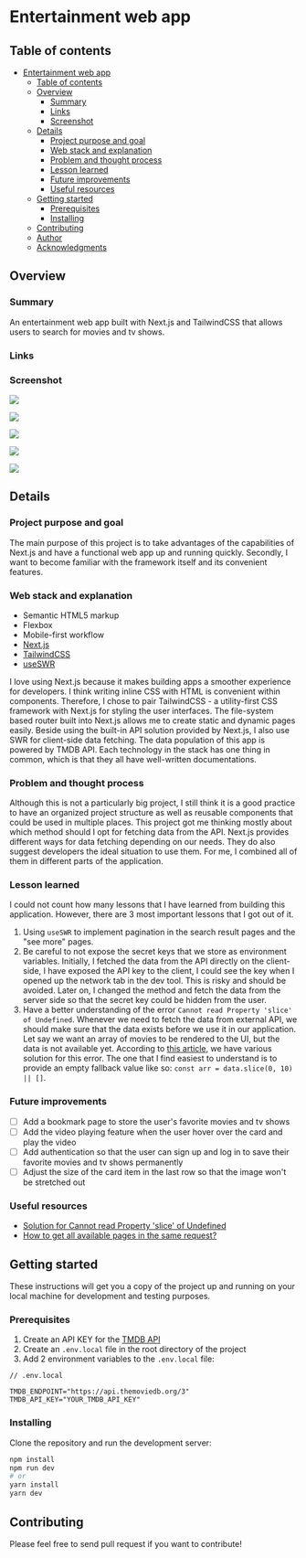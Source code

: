 # Entertainment web app

## Table of contents

- [Entertainment web app](#entertainment-web-app)
  - [Table of contents](#table-of-contents)
  - [Overview](#overview)
    - [Summary](#summary)
    - [Links](#links)
    - [Screenshot](#screenshot)
  - [Details](#details)
    - [Project purpose and goal](#project-purpose-and-goal)
    - [Web stack and explanation](#web-stack-and-explanation)
    - [Problem and thought process](#problem-and-thought-process)
    - [Lesson learned](#lesson-learned)
    - [Future improvements](#future-improvements)
    - [Useful resources](#useful-resources)
  - [Getting started](#getting-started)
    - [Prerequisites](#prerequisites)
    - [Installing](#installing)
  - [Contributing](#contributing)
  - [Author](#author)
  - [Acknowledgments](#acknowledgments)

## Overview

### Summary

An entertainment web app built with Next.js and TailwindCSS that allows users to search for movies and tv shows.

### Links

### Screenshot

![](./assets/home.png)

![](./assets/movie-genre.png)

![](./assets/tv-genre.png)

![](./assets/search-result.png)

![](./assets/movie-detail.png)

## Details

### Project purpose and goal

The main purpose of this project is to take advantages of the capabilities of Next.js and have a functional web app up and running quickly. Secondly, I want to become familiar with the framework itself and its convenient features.

### Web stack and explanation

- Semantic HTML5 markup
- Flexbox
- Mobile-first workflow
- [Next.js](https://nextjs.org/)
- [TailwindCSS](https://tailwindcss.com/)
- [useSWR](https://swr.vercel.app/)

I love using Next.js because it makes building apps a smoother experience for developers. I think writing inline CSS with HTML is convenient within components. Therefore, I chose to pair TailwindCSS - a utility-first CSS framework with Next.js for styling the user interfaces. The file-system based router built into Next.js allows me to create static and dynamic pages easily. Beside using the built-in API solution provided by Next.js, I also use SWR for client-side data fetching. The data population of this app is powered by TMDB API. Each technology in the stack has one thing in common, which is that they all have well-written documentations.

### Problem and thought process

Although this is not a particularly big project, I still think it is a good practice to have an organized project structure as well as reusable components that could be used in multiple places. This project got me thinking mostly about which method should I opt for fetching data from the API. Next.js provides different ways for data fetching depending on our needs. They do also suggest developers the ideal situation to use them. For me, I combined all of them in different parts of the application. 

### Lesson learned

I could not count how many lessons that I have learned from building this application. However, there are 3 most important lessons that I got out of it.

1. Using `useSWR` to implement pagination in the search result pages and the "see more" pages.
2. Be careful to not expose the secret keys that we store as environment variables. Initially, I fetched the data from the API directly on the client-side, I have exposed the API key to the client, I could see the key when I opened up the network tab in the dev tool. This is risky and should be avoided. Later on, I changed the method and fetch the data from the server side so that the secret key could be hidden from the user.
3. Have a better understanding of the error `Cannot read Property 'slice' of Undefined`. Whenever we need to fetch the data from external API, we should make sure that the data exists before we use it in our application. Let say we want an array of movies to be rendered to the UI, but the data is not available yet. According to [this article](https://bobbyhadz.com/blog/javascript-cannot-read-property-slice-of-undefined), we have various solution for this error. The one that I find easiest to understand is to provide an empty fallback value like so: `const arr = data.slice(0, 10) || []`.

### Future improvements

- [ ] Add a bookmark page to store the user's favorite movies and tv shows
- [ ] Add the video playing feature when the user hover over the card and play the video
- [ ] Add authentication so that the user can sign up and log in to save their favorite movies and tv shows permanently
- [ ] Adjust the size of the card item in the last row so that the image won't be stretched out

### Useful resources

- [Solution for Cannot read Property 'slice' of Undefined](https://bobbyhadz.com/blog/javascript-cannot-read-property-slice-of-undefined)
- [How to get all available pages in the same request?](https://www.themoviedb.org/talk/55aa2a76c3a3682d63002fb1?language=en)

## Getting started

These instructions will get you a copy of the project up and running on your local machine for development and testing purposes.

### Prerequisites

1. Create an API KEY for the [TMDB API](https://www.themoviedb.org/documentation/api)
2. Create an `.env.local` file in the root directory of the project
3. Add 2 environment variables to the `.env.local` file:
```env
// .env.local

TMDB_ENDPOINT="https://api.themoviedb.org/3"
TMDB_API_KEY="YOUR_TMDB_API_KEY"
```

### Installing

Clone the repository and run the development server:
```bash
npm install
npm run dev
# or
yarn install
yarn dev
```

## Contributing

Please feel free to send pull request if you want to contribute!


